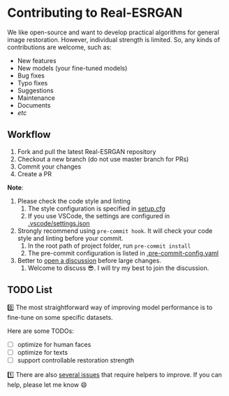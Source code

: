 # Contributing to Real-ESRGAN

We like open-source and want to develop practical algorithms for general image restoration. However, individual strength is limited. So, any kinds of contributions are welcome, such as:

- New features
- New models (your fine-tuned models)
- Bug fixes
- Typo fixes
- Suggestions
- Maintenance
- Documents
- *etc*

## Workflow

1. Fork and pull the latest Real-ESRGAN repository
1. Checkout a new branch (do not use master branch for PRs)
1. Commit your changes
1. Create a PR

**Note**:
1. Please check the code style and linting
    1. The style configuration is specified in [setup.cfg](setup.cfg)
    1. If you use VSCode, the settings are configured in [.vscode/settings.json](.vscode/settings.json)
1. Strongly recommend using `pre-commit hook`. It will check your code style and linting before your commit.
    1. In the root path of project folder, run `pre-commit install`
    1. The pre-commit configuration is listed in [.pre-commit-config.yaml](.pre-commit-config.yaml)
1. Better to [open a discussion](https://github.com/xinntao/Real-ESRGAN/discussions) before large changes.
    1. Welcome to discuss :sunglasses:. I will try my best to join the discussion.

## TODO List

:zero: The most straightforward way of improving model performance is to fine-tune on some specific datasets.

Here are some TODOs:

- [ ] optimize for human faces
- [ ] optimize for texts
- [ ] support controllable restoration strength

:one: There are also [several issues](https://github.com/xinntao/Real-ESRGAN/issues) that require helpers to improve. If you can help, please let me know :smile:
